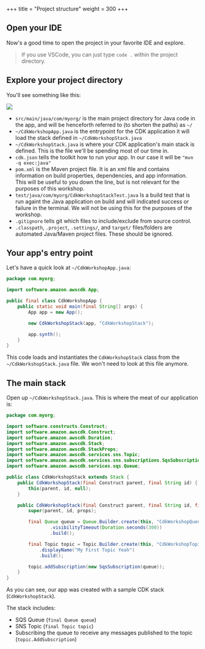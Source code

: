 +++
title = "Project structure"
weight = 300
+++

## Open your IDE

Now's a good time to open the project in your favorite IDE and explore.

> If you use VSCode, you can just type `code .` within the project directory.

## Explore your project directory

You'll see something like this:

![](./structure.png)

* `src/main/java/com/myorg/` is the main project directory for Java code in the app, and will be henceforth referred to (to shorten the paths) as `~/`
* `~/CdkWorkshopApp.java` is the entrypoint for the CDK application it will load the stack defined in `~/CdkWorkshopStack.java`
* `~/CdkWorkshopStack.java` is where your CDK application's main stack is defined. This is the file we'll be spending most of our time in.
* `cdk.json` tells the toolkit how to run your app. In our case it will be
  `"mvn -q exec:java"`
* `pom.xml` is the Maven project file. It is an xml file and contains information on build properties, dependencies, and app information. This will be useful to you down the line, but is not relevant for the purposes of this workshop.
* `test/java/com/myorg/CdkWorkshopStackTest.java` Is a build test that is run againt the Java application on build and will indicated success or failure in the terminal. We will not be using this for the purposes of the workshop.
* `.gitignore` tells git which files to include/exclude from source control.
* `.classpath`, `.project`, `.settings/`, and `target/` files/folders are automated Java/Maven project files. These should be ignored.

## Your app's entry point

Let's have a quick look at `~/CdkWorkshopApp.java`:

```java
package com.myorg;

import software.amazon.awscdk.App;

public final class CdkWorkshopApp {
    public static void main(final String[] args) {
        App app = new App();

        new CdkWorkshopStack(app, "CdkWorkshopStack");

        app.synth();
    }
}
```

This code loads and instantiates the `CdkWorkshopStack` class from the
`~/CdkWorkshopStack.java` file. We won't need to look at this file anymore.

## The main stack

Open up `~/CdkWorkshopStack.java`. This is where the meat of our application
is:

```java
package com.myorg;

import software.constructs.Construct;
import software.amazon.awscdk.Construct;
import software.amazon.awscdk.Duration;
import software.amazon.awscdk.Stack;
import software.amazon.awscdk.StackProps;
import software.amazon.awscdk.services.sns.Topic;
import software.amazon.awscdk.services.sns.subscriptions.SqsSubscription;
import software.amazon.awscdk.services.sqs.Queue;

public class CdkWorkshopStack extends Stack {
    public CdkWorkshopStack(final Construct parent, final String id) {
        this(parent, id, null);
    }

    public CdkWorkshopStack(final Construct parent, final String id, final StackProps props) {
        super(parent, id, props);

        final Queue queue = Queue.Builder.create(this, "CdkWorkshopQueue")
                .visibilityTimeout(Duration.seconds(300))
                .build();

        final Topic topic = Topic.Builder.create(this, "CdkWorkshopTopic")
            .displayName("My First Topic Yeah")
            .build();

        topic.addSubscription(new SqsSubscription(queue));
    }
}
```

As you can see, our app was created with a sample CDK stack
(`CdkWorkshopStack`).

The stack includes:

- SQS Queue (`final Queue queue`)
- SNS Topic (`final Topic topic`)
- Subscribing the queue to receive any messages published to the topic (`topic.AddSubscription`)
